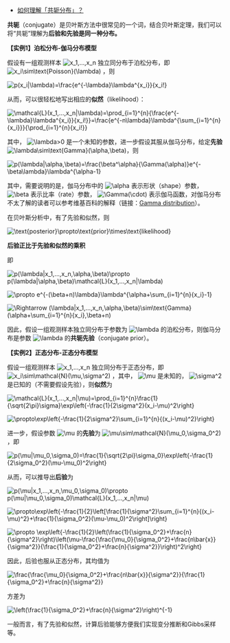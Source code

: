 * [如何理解「共轭分布」？](https://zhuanlan.zhihu.com/p/26638720)

**共轭**（conjugate）是贝叶斯方法中很常见的一个词，结合贝叶斯定理，我们可以将“共轭”理解为**后验和先验是同一种分布。**

**【实例1】泊松分布-伽马分布模型**

假设有一组观测样本 ![x_1,...,x_n](https://www.zhihu.com/equation?tex=x_1%2C...%2Cx_n) 独立同分布于泊松分布，即 ![x_i\sim\text{Poisson}(\lambda)](https://www.zhihu.com/equation?tex=x_i%5Csim%5Ctext%7BPoisson%7D%28%5Clambda%29) ，则

![p(x_i|\lambda)=\frac{e^{-\lambda}\lambda^{x_i}}{x_i!}](https://www.zhihu.com/equation?tex=p%28x_i%7C%5Clambda%29%3D%5Cfrac%7Be%5E%7B-%5Clambda%7D%5Clambda%5E%7Bx_i%7D%7D%7Bx_i%21%7D)

从而，可以很轻松地写出相应的**似然**（likelihood）：

![\mathcal{L}(x_1,...,x_n|\lambda)=\prod_{i=1}^{n}{\frac{e^{-\lambda}\lambda^{x_i}}{x_i!}}=\frac{e^{-n\lambda}\lambda^{\sum_{i=1}^{n}{x_i}}}{\prod_{i=1}^{n}{x_i!}}](https://www.zhihu.com/equation?tex=%5Cmathcal%7BL%7D%28x_1%2C...%2Cx_n%7C%5Clambda%29%3D%5Cprod_%7Bi%3D1%7D%5E%7Bn%7D%7B%5Cfrac%7Be%5E%7B-%5Clambda%7D%5Clambda%5E%7Bx_i%7D%7D%7Bx_i%21%7D%7D%3D%5Cfrac%7Be%5E%7B-n%5Clambda%7D%5Clambda%5E%7B%5Csum_%7Bi%3D1%7D%5E%7Bn%7D%7Bx_i%7D%7D%7D%7B%5Cprod_%7Bi%3D1%7D%5E%7Bn%7D%7Bx_i%21%7D%7D)

其中， ![\lambda>0](https://www.zhihu.com/equation?tex=%5Clambda%3E0) 是一个未知的参数，进一步假设其服从伽马分布，给定**先验** ![\lambda\sim\text{Gamma}(\alpha,\beta)](https://www.zhihu.com/equation?tex=%5Clambda%5Csim%5Ctext%7BGamma%7D%28%5Calpha%2C%5Cbeta%29)，则

![p(\lambda|\alpha,\beta)=\frac{\beta^\alpha}{\Gamma(\alpha)}e^{-\beta\lambda}\lambda^{\alpha-1}](https://www.zhihu.com/equation?tex=p%28%5Clambda%7C%5Calpha%2C%5Cbeta%29%3D%5Cfrac%7B%5Cbeta%5E%5Calpha%7D%7B%5CGamma%28%5Calpha%29%7De%5E%7B-%5Cbeta%5Clambda%7D%5Clambda%5E%7B%5Calpha-1%7D)

其中，需要说明的是，伽马分布中的 ![\alpha](https://www.zhihu.com/equation?tex=%5Calpha) 表示形状（shape）参数， ![\beta](https://www.zhihu.com/equation?tex=%5Cbeta) 表示比率（rate）参数， ![\Gamma(\cdot)](https://www.zhihu.com/equation?tex=%5CGamma%28%5Ccdot%29) 表示伽马函数，对伽马分布不太了解的读者可以参考维基百科的解释（链接：[Gamma distribution](http://link.zhihu.com/?target=https%3A//en.wikipedia.org/wiki/Gamma_distribution)）。

在贝叶斯分析中，有了先验和似然，则

![\text{posterior}\propto\text{prior}\times\text{likelihood}](https://www.zhihu.com/equation?tex=%5Ctext%7Bposterior%7D%5Cpropto%5Ctext%7Bprior%7D%5Ctimes%5Ctext%7Blikelihood%7D)

**后验正比于先验和似然的乘积**

即

![p(\lambda|x_1,...,x_n,\alpha,\beta)\propto p(\lambda|\alpha,\beta)\mathcal{L}(x_1,...,x_n|\lambda)](https://www.zhihu.com/equation?tex=p%28%5Clambda%7Cx_1%2C...%2Cx_n%2C%5Calpha%2C%5Cbeta%29%5Cpropto+p%28%5Clambda%7C%5Calpha%2C%5Cbeta%29%5Cmathcal%7BL%7D%28x_1%2C...%2Cx_n%7C%5Clambda%29)

![\propto e^{-(\beta+n)\lambda}\lambda^{\alpha+\sum_{i=1}^{n}{x_i}-1}](https://www.zhihu.com/equation?tex=%5Cpropto+e%5E%7B-%28%5Cbeta%2Bn%29%5Clambda%7D%5Clambda%5E%7B%5Calpha%2B%5Csum_%7Bi%3D1%7D%5E%7Bn%7D%7Bx_i%7D-1%7D)

![\Rightarrow (\lambda|x_1,...,x_n,\alpha,\beta)\sim\text{Gamma}(\alpha+\sum_{i=1}^{n}{x_i},\beta+n)](https://www.zhihu.com/equation?tex=%5CRightarrow+%28%5Clambda%7Cx_1%2C...%2Cx_n%2C%5Calpha%2C%5Cbeta%29%5Csim%5Ctext%7BGamma%7D%28%5Calpha%2B%5Csum_%7Bi%3D1%7D%5E%7Bn%7D%7Bx_i%7D%2C%5Cbeta%2Bn%29)

因此，假设一组观测样本独立同分布于参数为 ![\lambda](https://www.zhihu.com/equation?tex=%5Clambda) 的泊松分布，则伽马分布是参数 ![\lambda](https://www.zhihu.com/equation?tex=%5Clambda) 的**共轭先验**（conjugate prior）。

**【实例2】正态分布-正态分布模型**

假设一组观测样本 ![x_1,...,x_n](https://www.zhihu.com/equation?tex=x_1%2C...%2Cx_n) 独立同分布于正态分布，即 ![x_i\sim\mathcal{N}(\mu,\sigma^2)](https://www.zhihu.com/equation?tex=x_i%5Csim%5Cmathcal%7BN%7D%28%5Cmu%2C%5Csigma%5E2%29) ，其中， ![\mu](https://www.zhihu.com/equation?tex=%5Cmu) 是未知的， ![\sigma^2](https://www.zhihu.com/equation?tex=%5Csigma%5E2) 是已知的（不需要假设先验），则**似然**为

![\mathcal{L}(x_1,...,x_n|\mu)=\prod_{i=1}^{n}\frac{1}{\sqrt{2\pi}\sigma}\exp\left\{-\frac{1}{2\sigma^2}(x_i-\mu)^2\right\}](https://www.zhihu.com/equation?tex=%5Cmathcal%7BL%7D%28x_1%2C...%2Cx_n%7C%5Cmu%29%3D%5Cprod_%7Bi%3D1%7D%5E%7Bn%7D%5Cfrac%7B1%7D%7B%5Csqrt%7B2%5Cpi%7D%5Csigma%7D%5Cexp%5Cleft%5C%7B-%5Cfrac%7B1%7D%7B2%5Csigma%5E2%7D%28x_i-%5Cmu%29%5E2%5Cright%5C%7D)

![\propto\exp\left\{-\frac{1}{2\sigma^2}\sum_{i=1}^{n}{(x_i-\mu)^2}\right\}](https://www.zhihu.com/equation?tex=%5Cpropto%5Cexp%5Cleft%5C%7B-%5Cfrac%7B1%7D%7B2%5Csigma%5E2%7D%5Csum_%7Bi%3D1%7D%5E%7Bn%7D%7B%28x_i-%5Cmu%29%5E2%7D%5Cright%5C%7D)

进一步，假设参数 ![\mu](https://www.zhihu.com/equation?tex=%5Cmu) 的**先验**为 ![\mu\sim\mathcal{N}(\mu_0,\sigma_0^2)](https://www.zhihu.com/equation?tex=%5Cmu%5Csim%5Cmathcal%7BN%7D%28%5Cmu_0%2C%5Csigma_0%5E2%29) ，即

![p(\mu|\mu_0,\sigma_0)=\frac{1}{\sqrt{2\pi}\sigma_0}\exp\left\{-\frac{1}{2\sigma_0^2}(\mu-\mu_0)^2\right\}](https://www.zhihu.com/equation?tex=p%28%5Cmu%7C%5Cmu_0%2C%5Csigma_0%29%3D%5Cfrac%7B1%7D%7B%5Csqrt%7B2%5Cpi%7D%5Csigma_0%7D%5Cexp%5Cleft%5C%7B-%5Cfrac%7B1%7D%7B2%5Csigma_0%5E2%7D%28%5Cmu-%5Cmu_0%29%5E2%5Cright%5C%7D)

从而，可以推导出**后验**为

![p(\mu|x_1,...,x_n,\mu_0,\sigma_0)\propto p(\mu|\mu_0,\sigma_0)\mathcal{L}(x_1,...,x_n|\mu)](https://www.zhihu.com/equation?tex=p%28%5Cmu%7Cx_1%2C...%2Cx_n%2C%5Cmu_0%2C%5Csigma_0%29%5Cpropto+p%28%5Cmu%7C%5Cmu_0%2C%5Csigma_0%29%5Cmathcal%7BL%7D%28x_1%2C...%2Cx_n%7C%5Cmu%29)

![\propto\exp\left\{-\frac{1}{2}\left[\frac{1}{\sigma^2}\sum_{i=1}^{n}{(x_i-\mu)^2}+\frac{1}{\sigma_0^2}(\mu-\mu_0)^2\right]\right\}](https://www.zhihu.com/equation?tex=%5Cpropto%5Cexp%5Cleft%5C%7B-%5Cfrac%7B1%7D%7B2%7D%5Cleft%5B%5Cfrac%7B1%7D%7B%5Csigma%5E2%7D%5Csum_%7Bi%3D1%7D%5E%7Bn%7D%7B%28x_i-%5Cmu%29%5E2%7D%2B%5Cfrac%7B1%7D%7B%5Csigma_0%5E2%7D%28%5Cmu-%5Cmu_0%29%5E2%5Cright%5D%5Cright%5C%7D)

![\propto \exp\left\{-\frac{1}{2}\left(\frac{1}{\sigma_0^2}+\frac{n}{\sigma^2}\right)\left(\mu-\frac{\frac{\mu_0}{\sigma_0^2}+\frac{n\bar{x}}{\sigma^2}}{\frac{1}{\sigma_0^2}+\frac{n}{\sigma^2}}\right)^2\right\} ](https://www.zhihu.com/equation?tex=%5Cpropto+%5Cexp%5Cleft%5C%7B-%5Cfrac%7B1%7D%7B2%7D%5Cleft%28%5Cfrac%7B1%7D%7B%5Csigma_0%5E2%7D%2B%5Cfrac%7Bn%7D%7B%5Csigma%5E2%7D%5Cright%29%5Cleft%28%5Cmu-%5Cfrac%7B%5Cfrac%7B%5Cmu_0%7D%7B%5Csigma_0%5E2%7D%2B%5Cfrac%7Bn%5Cbar%7Bx%7D%7D%7B%5Csigma%5E2%7D%7D%7B%5Cfrac%7B1%7D%7B%5Csigma_0%5E2%7D%2B%5Cfrac%7Bn%7D%7B%5Csigma%5E2%7D%7D%5Cright%29%5E2%5Cright%5C%7D+)

因此，后验也服从正态分布，其均值为

![\frac{\frac{\mu_0}{\sigma_0^2}+\frac{n\bar{x}}{\sigma^2}}{\frac{1}{\sigma_0^2}+\frac{n}{\sigma^2}}](https://www.zhihu.com/equation?tex=%5Cfrac%7B%5Cfrac%7B%5Cmu_0%7D%7B%5Csigma_0%5E2%7D%2B%5Cfrac%7Bn%5Cbar%7Bx%7D%7D%7B%5Csigma%5E2%7D%7D%7B%5Cfrac%7B1%7D%7B%5Csigma_0%5E2%7D%2B%5Cfrac%7Bn%7D%7B%5Csigma%5E2%7D%7D)

方差为

![\left(\frac{1}{\sigma_0^2}+\frac{n}{\sigma^2}\right)^{-1}](https://www.zhihu.com/equation?tex=%5Cleft%28%5Cfrac%7B1%7D%7B%5Csigma_0%5E2%7D%2B%5Cfrac%7Bn%7D%7B%5Csigma%5E2%7D%5Cright%29%5E%7B-1%7D)

一般而言，有了先验和似然，计算后验能够方便我们实现变分推断和Gibbs采样等。